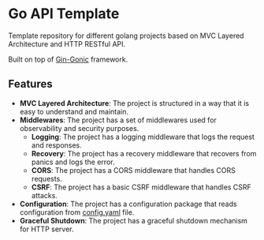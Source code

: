 # Go API Template

Template repository for different golang projects based on MVC Layered Architecture and HTTP RESTful API.

Built on top of [Gin-Gonic](https://github.com/gin-gonic/gin) framework.

## Features

- **MVC Layered Architecture**: The project is structured in a way that it is easy to understand and maintain.
- **Middlewares**: The project has a set of middlewares used for observability and security purposes.
    - **Logging**: The project has a logging middleware that logs the request and responses.
    - **Recovery**: The project has a recovery middleware that recovers from panics and logs the error.
    - **CORS**: The project has a CORS middleware that handles CORS requests.
    - **CSRF**: The project has a basic CSRF middleware that handles CSRF attacks.
- **Configuration**: The project has a configuration package that reads configuration from [config.yaml](config.yaml) file.
- **Graceful Shutdown**: The project has a graceful shutdown mechanism for HTTP server.